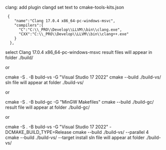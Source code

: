 

clang:
add   plugin clangd
set   text to  cmake-tools-kits.json
```
 {
    "name":"Clang 17.0.4 x86_64-pc-windows-msvc",
    "compilers":{
      "C":"C:\\_PRO\\Develop\\LLVM\\bin\\clang.exe",
      "CXX":"C:\\_PRO\\Develop\\LLVM\\bin\\clang++.exe"
    }
  },
```
select   Clang 17.0.4 x86_64-pc-windows-msvc
result files will appear in folder  ./build/

or

cmake -S . -B build-vs -G "Visual Studio 17 2022"
cmake --build ./build-vs/
sln file will appear at folder ./build-vs/

or

cmake -S . -B build-gc -G "MinGW Makefiles" 
cmake --build ./build-gc/
result file will appear at folder ./build-gc/
 
or

cmake -S . -B build-vs -G "Visual Studio 17 2022" -DCMAKE_BUILD_TYPE=Release
cmake --build ./build-vs/ --parallel 4
cmake --build ./build-vs/ --target install
sln file will appear at folder ./build-vs/
